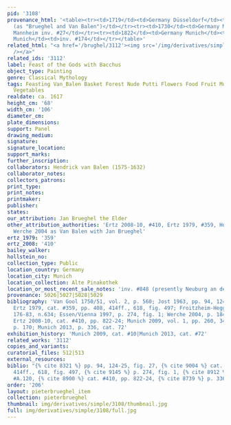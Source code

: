 ```yaml
---
pid: '3108'
provenance_html: '<table><tr><td>1719</td><td>Germany Düsseldorf</td><td>inv. #29
  (as "Brueghel and Van Balen")</td></tr><tr><td>1730</td><td>Germany Mannheim</td><td>Galerie
  Mannheim inv. #27</td></tr><tr><td>1822</td><td>Germany Munich</td><td>inv. #2124</td></tr><tr><td>1905</td><td>Germany
  Munich</td><td>inv. #174</td></tr></table>'
related_html: "<a href='/brughel/3112'><img src='/img/derivatives/simple/3112/thumbnail.jpg'
  /></a>"
related_ids: '3112'
label: Feast of the Gods with Bacchus
object_type: Painting
genre: Classical Mythology
tags: Feasting Van_Balen Basket Forest Nude Putti Flowers Food Fruit Musical_instruments
  Vegetables
realdate: ca. 1617
height_cm: '68'
width_cm: '106'
diameter_cm: 
plate_dimensions: 
support: Panel
drawing_medium: 
signature: 
signature_location: 
support_marks: 
further_inscription: 
collaborators: Hendrick van Balen (1575-1632)
collaborator_notes: 
collectors_patrons: 
print_type: 
print_notes: 
printmaker: 
publisher: 
states: 
our_attribution: Jan Brueghel the Elder
other_attribution_authorities: 'Ertz 2008-10, #410, Ertz 1979, #359, Honig database,
  Werche 2004 as Van Balen with Jan Brueghel'
ertz_1979: '359'
ertz_2008: '410'
bailey_walker: 
hollstein_no: 
collection_type: Public
location_country: Germany
location_city: Munich
location_collection: Alte Pinakothek
location_or_most_recent_sale_notes: 'inv. #848 (presently Neuburg an der Donau, Staatsgalerie)'
provenance: 5026|5027|5028|5029
bibliography: 'Van Gool 1750/51, vol. 2, p. 560; Jost 1963, pp. 94, 124-25, fig. 27;
  Ertz 1979, cat. #359, pp. 408, 414ff., 618, fig. 497; Froitzheim-Hegger 1993, pp.
  176-83, n.634; Essen/Vienna 1997, p. 274, fig. 1; Werche 2004, p. 184, cat. #A.120;
  Ertz 2008-10, cat. #410, pp. 822-24; Munich 2009, vol. 1, pp. 260, 341; vol. 2,
  p. 170; Munich 2013, p. 336, cat. 72'
exhibition_history: 'Munich 2009, cat. #10|Munich 2013, cat. #72'
related_works: '3112'
copies_and_variants: 
curatorial_files: 512|513
external_resources: 
biblio: "{% cite 8321 %} pp. 94, 124-25, fig. 27, {% cite 9004 %} cat. #359, pp. 408,
  414ff., 618, fig. 497, {% cite 9145 %} p. 274, fig. 1, {% cite 8912 %} p. 184, cat.
  #A.120, {% cite 8900 %} cat. #410, pp. 822-24, {% cite 8739 %} p. 336, cat. 72"
order: '206'
layout: pieterbrueghel_item
collection: pieterbrueghel
thumbnail: img/derivatives/simple/3108/thumbnail.jpg
full: img/derivatives/simple/3108/full.jpg
---
```

